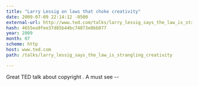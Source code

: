 ```yaml
---
title: "Larry Lessig on laws that choke creativity"
date: 2009-07-09 22:14:12 -0500
external-url: http://www.ted.com/talks/larry_lessig_says_the_law_is_strangling_creativity
hash: 4655ea9fee37d85b44bc74873e0bb077
year: 2009
month: 07
scheme: http
host: www.ted.com
path: /talks/larry_lessig_says_the_law_is_strangling_creativity

---
```


Great TED talk about copyright . A must see --
